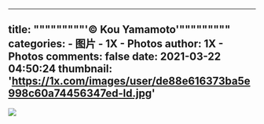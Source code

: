 
---
title: """""""""'© Kou Yamamoto'"""""""""
categories: 
    - 图片
    - 1X - Photos
author: 1X - Photos
comments: false
date: 2021-03-22 04:50:24
thumbnail: 'https://1x.com/images/user/de88e616373ba5e998c60a74456347ed-ld.jpg'
---

<div>   
<img src="https://1x.com/images/user/de88e616373ba5e998c60a74456347ed-ld.jpg" referrerpolicy="no-referrer">  
</div>
            